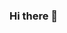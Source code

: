 ### Hi there 👋

<!--
**Gabriel-ino/Gabriel-ino** is a ✨ _special_ ✨ repository because its `README.md` (this file) appears on your GitHub profile.

Hi, I'm Gabriel and I'm a telecommunications student who loves programming, principally in C++ and Python, I'm fascinated for the IOT area
